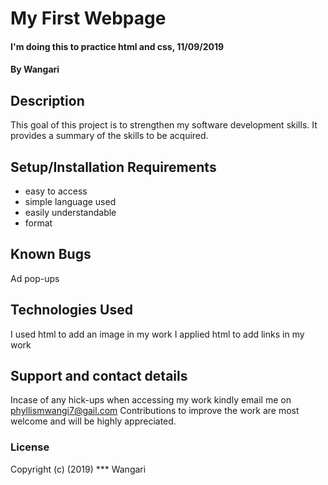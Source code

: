 # My First Webpage
#### I'm doing this to practice html and css, 11/09/2019
#### By Wangari
## Description
This goal of this project is to strengthen my software development skills. It provides a summary of the skills to be acquired.
## Setup/Installation Requirements
* easy to access
* simple language used 
* easily understandable 
* format
## Known Bugs
Ad pop-ups
## Technologies Used
I used html to add an image in my work
I applied html to add links in my work 
## Support and contact details
Incase of any hick-ups when accessing my work kindly email me on phyllismwangi7@gail.com
Contributions to improve the work are most welcome and will be highly appreciated.
### License
Copyright (c) (2019)
*** Wangari